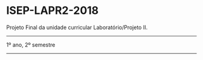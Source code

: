 # ISEP-LAPR2-2018

Projeto Final da unidade curricular Laboratório/Projeto II.

------------------

1º ano, 2º semestre

------------------


